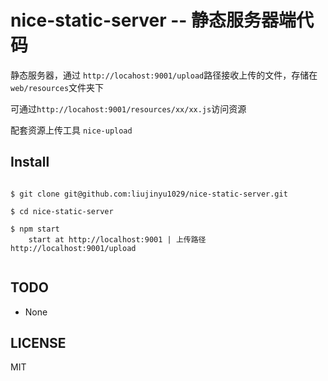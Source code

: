 nice-static-server -- 静态服务器端代码
===

静态服务器，通过 `http://locahost:9001/upload`路径接收上传的文件，存储在`web/resources`文件夹下

可通过`http://locahost:9001/resources/xx/xx.js`访问资源

配套资源上传工具  `nice-upload`

## Install

```

$ git clone git@github.com:liujinyu1029/nice-static-server.git

$ cd nice-static-server

$ npm start
    start at http://localhost:9001 | 上传路径 http://localhost:9001/upload
    
```

## TODO

* None

## LICENSE
MIT


